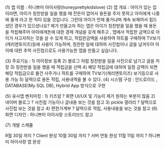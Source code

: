 (1)	앱 이름 : 허니쁘미 아이사랑(honeyprettykidslove)
(2)	앱 개요 : 아이가 있는 집이라면, 아이가 칭찬받을 일을 했을 때 잔돈이 없어서 용돈을 주지 못하고 아이에게 나중에 줄게 라고 한 적이 있을 것입니다. 
그런데 아이가 언제 줄거냐며 계속 보채어서 힘드셨던 경우가 있으셨나요?
제가 만들고자 하는 앱은 아이가 칭찬받을 일을 했을 때 용돈을 적립해주어 아이에게돈에 대한 경제 개념을 갖게 해주고 , 앱에서 적립한 금액으로 아이가 사고자하는 것을 살 수 있게 하고, 적립한금액을 사용하여 하트를 구매하여 TV보기(캐리앤토이즈)등에 사용이 가능하며, 칭찬한 일에 대하여 사진첩이나 글을 남겨두어 아이에 대한 추억 사진첩으로도 사용가능한 앱을 만들고 싶습니다. 

(3) 주요기능 :  1) 아이정보 등록
           2) 블로그 처럼 칭찬받을 일을 사진으로 남기고 글을 저장
           3) 칭찬받을 일을 했을 때 적립금을 선택 
           4) 해당 적립금에 대하여 일정 금액이 되면 해당 적립금으로 물건
 사주거나 하트를 구매하여 TV보기(캐리앤토이즈) 보기등으로 사용 가능
           5) 달력으로 용돈 적립, 사용내역을 볼 수 있다. 
(4) 시스템 구성 : 안드로이드 , DATABASE(My SQL DB), Hybrid App 방식으로 구현

(5) 유사앱 벤치마킹 : 1) 키즈얌 ? 화면 UI/UX 및 기능이 제가 원하는 부분이 많음
                 2) 네이버 블로그 ? 사친첩 기능이나 글내용 보는 것을 참고
                 3) pickle 갤러리 ? 달력으로 사진첩 보는 것을 참고
                 4) 편한가계부 ? 달력으로 적립, 사용내용을 보는 것을 참고 
(6) 화면 디자인 : 허니쁘미 아이사랑 스토리브드 참고


(7) 개발 스케쥴 

9월 30일 까지 ? Client 완성
10월 30일 까지 ? 서버 연동 완성
11월 11일 까지 ? 허니쁘미 아이사랑 앱 완성
 
                     
      

